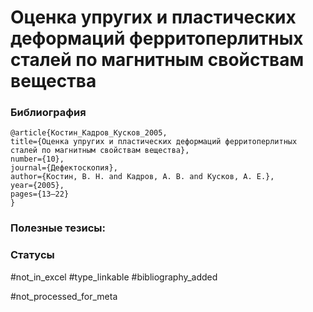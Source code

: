 # Оценка упругих и пластических деформаций ферритоперлитных сталей по магнитным свойствам вещества

### Библиография
```
@article{Костин_Кадров_Кусков_2005,
title={Оценка упругих и пластических деформаций ферритоперлитных сталей по магнитным свойствам вещества},
number={10},
journal={Дефектоскопия},
author={Костин, В. Н. and Кадров, А. В. and Кусков, А. Е.},
year={2005},
pages={13–22}
}
```

### Полезные тезисы:

### Статусы
#not_in_excel 
#type_linkable 
#bibliography_added

#not_processed_for_meta
